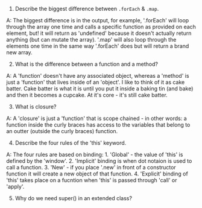1. Describe the biggest difference between `.forEach` & `.map`.

A: The biggest difference is in the output, for example, '.forEach' will loop through the array one time and calls a specific function as provided on each element, but! it will return as 'undefined' because it doesn't actually return anything (but can mutate the array). '.map' will also loop through the elements one time in the same way '.forEach' does but will return a brand new array.




2. What is the difference between a function and a method?

A: A 'function' doesn't have any associated object, whereas a 'method' is just a 'function' that 
   lives inside of an 'object'. I like to think of it as cake batter. Cake batter is what it is
   until you put it inside a baking tin (and bake) and then it becomes a cupcake. At it's core - it's
   still cake batter.




3. What is closure?

A: A 'closure' is just a 'function' that is scope chained  - in other words: a function inside the curly braces has access to the variables that belong to an outter (outside the curly braces)
function.



4. Describe the four rules of the 'this' keyword.

A: The four rules are based on binding: 1. 'Global' - the value of 'this' is defined by the 'window'. 2. 'Implicit' binding is when dot notaion is used to call a function. 3. 'New' - if you place '.new' in front of a constructor function it will create a new object of that function. 4. 'Explicit' binding of 'this' takes place on a fucntion when 'this' is passed through 'call' or 'apply'.




5. Why do we need super() in an extended class?


